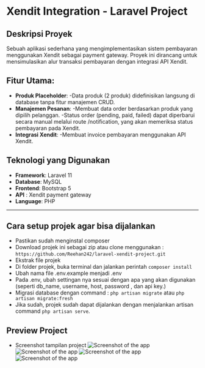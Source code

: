 # Xendit Integration - Laravel Project

## Deskripsi Proyek
Sebuah aplikasi sederhana yang mengimplementasikan sistem pembayaran menggunakan Xendit sebagai payment gateway. Proyek ini dirancang untuk mensimulasikan alur transaksi pembayaran dengan integrasi API Xendit.

## Fitur Utama:
- **Produk Placeholder**:
    -Data produk (2 produk) didefinisikan langsung di database tanpa fitur manajemen CRUD.
- **Manajemen Pesanan**:
    -Membuat data order berdasarkan produk yang dipilih pelanggan.
    -Status order (pending, paid, failed) dapat diperbarui secara manual melalui route /notification, yang akan memeriksa status pembayaran pada Xendit.
- **Integrasi Xendit**:
    -Membuat invoice pembayaran menggunakan API Xendit.

## Teknologi yang Digunakan
- **Framework**: Laravel 11
- **Database**: MySQL
- **Frontend**: Bootstrap 5
- **API** : Xendit payment gateway
- **Language**: PHP

---

## Cara setup projek agar bisa dijalankan
- Pastikan sudah menginstal composer 
- Download projek ini sebagai zip atau clone menggunakan :
  ```https://github.com/Reehan242/laravel-xendit-project.git```
- Ekstrak file projek
- Di folder projek, buka terminal dan jalankan perintah ```composer install```
- Ubah nama file .env.example menjadi .env
- Pada .env, ubah settingan nya sesuai dengan apa yang akan digunakan (seperti db_name, username, host, password , dan api key.)
- Migrasi database dengan command : ```php artisan migrate``` atau ```php artisan migrate:fresh```
- Jika sudah, projek sudah dapat dijalankan dengan menjalankan artisan command ```php artisan serve```.

## Preview Project
- Screenshot tampilan project
![Screenshot of the app](preview-images/preview_4.png "Home")
![Screenshot of the app](preview-images/preview_1.png "Checkout Address Form")
![Screenshot of the app](preview-images/preview_2.png "Xendit Payment Page")
![Screenshot of the app](preview-images/preview_3.png "Xendit Payment Page 2")

